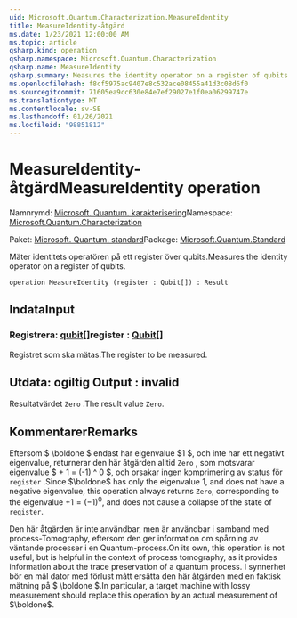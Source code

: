 ```yaml
---
uid: Microsoft.Quantum.Characterization.MeasureIdentity
title: MeasureIdentity-åtgärd
ms.date: 1/23/2021 12:00:00 AM
ms.topic: article
qsharp.kind: operation
qsharp.namespace: Microsoft.Quantum.Characterization
qsharp.name: MeasureIdentity
qsharp.summary: Measures the identity operator on a register of qubits.
ms.openlocfilehash: f8cf5975ac9407e8c532ace08455a41d3c08d6f0
ms.sourcegitcommit: 71605ea9cc630e84e7ef29027e1f0ea06299747e
ms.translationtype: MT
ms.contentlocale: sv-SE
ms.lasthandoff: 01/26/2021
ms.locfileid: "98851812"
---
```

# <a name="measureidentity-operation"></a><span data-ttu-id="c63dd-102">MeasureIdentity-åtgärd</span><span class="sxs-lookup"><span data-stu-id="c63dd-102">MeasureIdentity operation</span></span>

<span data-ttu-id="c63dd-103">Namnrymd: [Microsoft. Quantum. karakterisering](xref:Microsoft.Quantum.Characterization)</span><span class="sxs-lookup"><span data-stu-id="c63dd-103">Namespace: [Microsoft.Quantum.Characterization](xref:Microsoft.Quantum.Characterization)</span></span>

<span data-ttu-id="c63dd-104">Paket: [Microsoft. Quantum. standard](https://nuget.org/packages/Microsoft.Quantum.Standard)</span><span class="sxs-lookup"><span data-stu-id="c63dd-104">Package: [Microsoft.Quantum.Standard](https://nuget.org/packages/Microsoft.Quantum.Standard)</span></span>


<span data-ttu-id="c63dd-105">Mäter identitets operatören på ett register över qubits.</span><span class="sxs-lookup"><span data-stu-id="c63dd-105">Measures the identity operator on a register of qubits.</span></span>

```qsharp
operation MeasureIdentity (register : Qubit[]) : Result
```


## <a name="input"></a><span data-ttu-id="c63dd-106">Indata</span><span class="sxs-lookup"><span data-stu-id="c63dd-106">Input</span></span>

### <a name="register--qubit"></a><span data-ttu-id="c63dd-107">Registrera: [qubit](xref:microsoft.quantum.lang-ref.qubit)[]</span><span class="sxs-lookup"><span data-stu-id="c63dd-107">register : [Qubit](xref:microsoft.quantum.lang-ref.qubit)[]</span></span>

<span data-ttu-id="c63dd-108">Registret som ska mätas.</span><span class="sxs-lookup"><span data-stu-id="c63dd-108">The register to be measured.</span></span>



## <a name="output--__invalidresult__"></a><span data-ttu-id="c63dd-109">Utdata: __ogiltig <Result>__</span><span class="sxs-lookup"><span data-stu-id="c63dd-109">Output : __invalid<Result>__</span></span>

<span data-ttu-id="c63dd-110">Resultatvärdet `Zero` .</span><span class="sxs-lookup"><span data-stu-id="c63dd-110">The result value `Zero`.</span></span>

## <a name="remarks"></a><span data-ttu-id="c63dd-111">Kommentarer</span><span class="sxs-lookup"><span data-stu-id="c63dd-111">Remarks</span></span>

<span data-ttu-id="c63dd-112">Eftersom $ \boldone $ endast har eigenvalue $1 $, och inte har ett negativt eigenvalue, returnerar den här åtgärden alltid `Zero` , som motsvarar eigenvalue $ + 1 = (-1) ^ 0 $, och orsakar ingen komprimering av status för `register` .</span><span class="sxs-lookup"><span data-stu-id="c63dd-112">Since $\boldone$ has only the eigenvalue $1$, and does not have a negative eigenvalue, this operation always returns `Zero`, corresponding to the eigenvalue $+1 = (-1)^0$, and does not cause a collapse of the state of `register`.</span></span>

<span data-ttu-id="c63dd-113">Den här åtgärden är inte användbar, men är användbar i samband med process-Tomography, eftersom den ger information om spårning av väntande processer i en Quantum-process.</span><span class="sxs-lookup"><span data-stu-id="c63dd-113">On its own, this operation is not useful, but is helpful in the context of process tomography, as it provides information about the trace preservation of a quantum process.</span></span>
<span data-ttu-id="c63dd-114">I synnerhet bör en mål dator med förlust mått ersätta den här åtgärden med en faktisk mätning på $ \boldone $.</span><span class="sxs-lookup"><span data-stu-id="c63dd-114">In particular, a target machine with lossy measurement should replace this operation by an actual measurement of $\boldone$.</span></span>